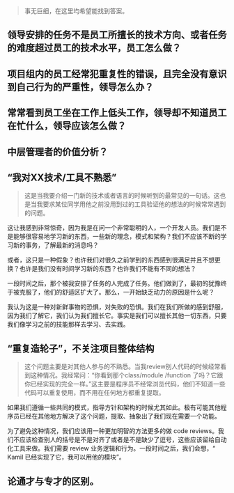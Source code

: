 > 事无巨细，在这里均希望能找到答案。

## 领导安排的任务不是员工所擅长的技术方向、或者任务的难度超过员工的技术水平，员工怎么做？
>

## 项目组内的员工经常犯重复性的错误，且完全没有意识到自己行为的严重性，领导怎么办？
>

## 常常看到员工坐在工作上低头工作，领导却不知道员工在忙什么，领导应该怎么做？
>

## 中层管理者的价值分析？
>

## “我对XX技术/工具不熟悉”
> 这是当我要介绍一门新的技术或者语言的时候听到的最常见的一句话。这也是当我要求某位同学用他之前没用到过的工具验证他的想法的时候常常遇到的问题。

这让我感到非常惊奇，因为我是在问一个非常聪明的人，一个开发人员。我们是不是能够很容易地学习新的东西，一些新的理念，模式和架构？我们不应该不断的学习新的事务，了解最新的消息吗？

或者，这只是一种假象？也许我们对很久之前学到的东西感到很满足并且不想更换？也许是我们没有时间学习新的东西？也许我们不能有不同的想法？

一段时间之后，那个被我安排了任务的人完成了任务。他们做到了，最初的犹豫终于被克服了，他们的舒适区扩大了。那么，一开始缺乏动力的原因是什么呢？

我认为这是一种对新鲜事物的恐惧，对失败的恐惧。我们在我们所做的感到舒服，因为我们了解它，我们认为我们擅长它。事实是我们可以擅长其他一切东西，只要我们像学习之前的技能那样去学习、去实践。

## “重复造轮子”，不关注项目整体结构
>这个问题主要是对其他人参与的不熟悉。当我review别人代码的时候经常看到这种情况。我经常问：“你看到那个class/module /function 了吗？它跟你已经实现的完全一样。”这主要是程序员不经常浏览代码，他们不知道一些代码可以重复使用，而不用在任何地方都重复提取。

如果我们遵循一些共同的模式，指导方针和架构的时候尤其如此。极有可能其他程序员已经在其他地方解决了这个问题，提取、抽象出了我们现在需要一个功能。

为了避免这种情况，我们应该用一种更加明智的方法更多的做 code reviews。我们不应该检查别人的括号是不是对齐了或者是不是缺少了逗号，这些应该留给自动化工具来做。我们需要 review 业务逻辑和行为。一段时间之后，我们会想，“ Kamil 已经实现了它，我可以用他的模块”。

## 论通才与专才的区别。
>